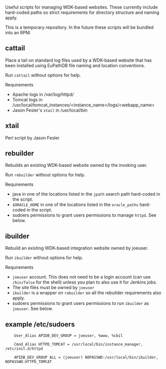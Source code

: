 
Useful scripts for managing WDK-based websites. These currently include hard-coded
paths so strict requirements for directory structure and naming apply.

This is a temporary repository. In the future these scripts will be bundled into an RPM.


## cattail
Place a tail on standard log files used by a WDK-based website that has been
installed using EuPathDB file naming and location conventions.

Run `cattail` without options for help.

Requirements

- Apache logs in /var/log/httpd/<hostname>
- Tomcat logs in /usr/local/tomcat_instances/<instance_name>/logs/<webapp_name>
- Jason Fesler's `xtail` in /usr/local/bin

## xtail
Perl script by Jason Fesler

## rebuilder
Rebuilds an existing WDK-based website owned by the invoking user.

Run `rebuilder` without options for help.

Requirements

- java in one of the locations listed in the `jpath` search path hard-coded in the script.
- `$ORACLE_HOME` in one of the locations listed in the `oracle_paths` hard-coded in the script.
- sudoers permissions to grant users permissions to manage `httpd`. See below.


## ibuilder
Rebuild an existing WDK-based integration website owned by joeuser.

Run `ibuilder` without options for help.

Requirements

- `joeuser` account. This does not need to be a login account (can use `/bin/false` for the shell) unless you plan to also use it for Jenkins jobs.
- The site files must be owned by `joeuser`
- `ibuilder` is a wrapper on `rebuilder` so all the rebuilder requirements also apply.
- sudoers permissions to grant users permissions to run `ibuilder` as `joeuser`. See below.


## example /etc/sudoers
        User_Alias APIDB_DEV_GROUP = joeuser, %www, %cbil
        
        Cmnd_Alias HTTPD_TOMCAT = /usr/local/bin/instance_manager, /etc/init.d/httpd
        
        APIDB_DEV_GROUP ALL = (joeuser) NOPASSWD:/usr/local/bin/ibuilder, NOPASSWD:HTTPD_TOMCAT
